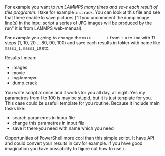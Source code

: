 For example you want to *run LAMMPS many times and save each result of this programm*.
I take for example `in.crack`. You can look at this file and see that there enable to save pictures 
("If you uncomment the dump image line(s) in the input script a series of JPG images will be produced by the run" 
it is from LAMMPS web-manual).

For example you going to change the `mass		1` from `1.0` to `100` with 11 steps 
(1, 10, 20 ... 80, 90, 100) and save each results in folder with name like `mass1_1`, `mass1_10` etc.

Results I mean: 
- images
- movie
- log.lammps
- dump.crack

You write script at once and it works for you all day, all night. Yes my parametres from 1 to 100 is may be stupid, 
but it is just template for you. This case could be usefull template for you routine. Because it include main tasks 
like:
- search parametres in input file
- change this parametres in input file
- save it there you need with name which you need

Opportunities of PowerShell more cool than this simple script. It have API and could convert your results in csv for example. 
If you have good imagination you have possability to figure out how to use it.
